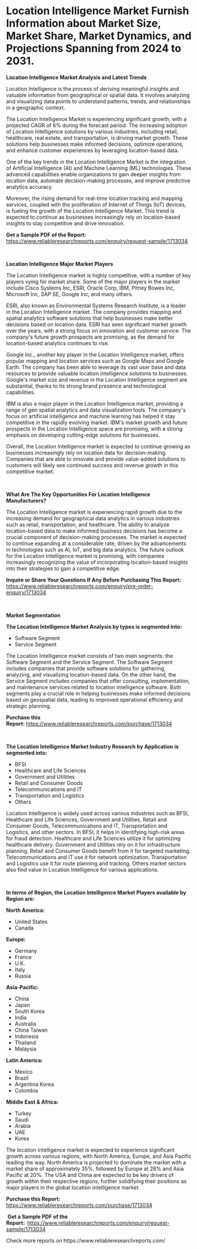 <p><h1>Location Intelligence Market Furnish Information about Market Size, Market Share, Market Dynamics, and Projections Spanning from 2024 to 2031.</h1></p><p><strong>Location Intelligence Market Analysis and Latest Trends</strong></p>
<p><p>Location Intelligence is the process of deriving meaningful insights and valuable information from geographical or spatial data. It involves analyzing and visualizing data points to understand patterns, trends, and relationships in a geographic context.</p><p>The Location Intelligence Market is experiencing significant growth, with a projected CAGR of 6% during the forecast period. The increasing adoption of Location Intelligence solutions by various industries, including retail, healthcare, real estate, and transportation, is driving market growth. These solutions help businesses make informed decisions, optimize operations, and enhance customer experiences by leveraging location-based data.</p><p>One of the key trends in the Location Intelligence Market is the integration of Artificial Intelligence (AI) and Machine Learning (ML) technologies. These advanced capabilities enable organizations to gain deeper insights from location data, automate decision-making processes, and improve predictive analytics accuracy.</p><p>Moreover, the rising demand for real-time location tracking and mapping services, coupled with the proliferation of Internet of Things (IoT) devices, is fueling the growth of the Location Intelligence Market. This trend is expected to continue as businesses increasingly rely on location-based insights to stay competitive and drive innovation.</p></p>
<p><strong>Get a Sample PDF of the Report:&nbsp;</strong> <a href="https://www.reliableresearchreports.com/enquiry/request-sample/1713034">https://www.reliableresearchreports.com/enquiry/request-sample/1713034</a></p>
<p>&nbsp;</p>
<p><strong>Location Intelligence Major Market Players</strong></p>
<p><p>The Location Intelligence market is highly competitive, with a number of key players vying for market share. Some of the major players in the market include Cisco Systems Inc, ESRI, Oracle Corp, IBM, Pitney Bowes Inc, Microsoft Inc, SAP SE, Google Inc, and many others.</p><p>ESRI, also known as Environmental Systems Research Institute, is a leader in the Location Intelligence market. The company provides mapping and spatial analytics software solutions that help businesses make better decisions based on location data. ESRI has seen significant market growth over the years, with a strong focus on innovation and customer service. The company's future growth prospects are promising, as the demand for location-based analytics continues to rise.</p><p>Google Inc., another key player in the Location Intelligence market, offers popular mapping and location services such as Google Maps and Google Earth. The company has been able to leverage its vast user base and data resources to provide valuable location intelligence solutions to businesses. Google's market size and revenue in the Location Intelligence segment are substantial, thanks to its strong brand presence and technological capabilities.</p><p>IBM is also a major player in the Location Intelligence market, providing a range of geo spatial analytics and data visualization tools. The company's focus on artificial intelligence and machine learning has helped it stay competitive in the rapidly evolving market. IBM's market growth and future prospects in the Location Intelligence space are promising, with a strong emphasis on developing cutting-edge solutions for businesses.</p><p>Overall, the Location Intelligence market is expected to continue growing as businesses increasingly rely on location data for decision-making. Companies that are able to innovate and provide value-added solutions to customers will likely see continued success and revenue growth in this competitive market.</p></p>
<p>&nbsp;</p>
<p><strong>What Are The Key Opportunities For Location Intelligence Manufacturers?</strong></p>
<p><p>The Location Intelligence market is experiencing rapid growth due to the increasing demand for geographical data analytics in various industries such as retail, transportation, and healthcare. The ability to analyze location-based data to make informed business decisions has become a crucial component of decision-making processes. The market is expected to continue expanding at a considerable rate, driven by the advancements in technologies such as AI, IoT, and big data analytics. The future outlook for the Location Intelligence market is promising, with companies increasingly recognizing the value of incorporating location-based insights into their strategies to gain a competitive edge.</p></p>
<p><strong>Inquire or Share Your Questions If Any Before Purchasing This Report:</strong> <a href="https://www.reliableresearchreports.com/enquiry/pre-order-enquiry/1713034">https://www.reliableresearchreports.com/enquiry/pre-order-enquiry/1713034</a></p>
<p>&nbsp;</p>
<p><strong>Market Segmentation</strong></p>
<p><strong>The Location Intelligence Market Analysis by types is segmented into:</strong></p>
<p><ul><li>Software Segment</li><li>Service Segment</li></ul></p>
<p><p>The Location Intelligence market consists of two main segments: the Software Segment and the Service Segment. The Software Segment includes companies that provide software solutions for gathering, analyzing, and visualizing location-based data. On the other hand, the Service Segment includes companies that offer consulting, implementation, and maintenance services related to location intelligence software. Both segments play a crucial role in helping businesses make informed decisions based on geospatial data, leading to improved operational efficiency and strategic planning.</p></p>
<p><strong>Purchase this Report:&nbsp;</strong><a href="https://www.reliableresearchreports.com/purchase/1713034">https://www.reliableresearchreports.com/purchase/1713034</a></p>
<p>&nbsp;</p>
<p><strong>The Location Intelligence Market Industry Research by Application is segmented into:</strong></p>
<p><ul><li>BFSI</li><li>Healthcare and Life Sciences</li><li>Government and Utilities</li><li>Retail and Consumer Goods</li><li>Telecommunications and IT</li><li>Transportation and Logistics</li><li>Others</li></ul></p>
<p><p>Location Intelligence is widely used across various industries such as BFSI, Healthcare and Life Sciences, Government and Utilities, Retail and Consumer Goods, Telecommunications and IT, Transportation and Logistics, and other sectors. In BFSI, it helps in identifying high-risk areas for fraud detection. Healthcare and Life Sciences utilize it for optimizing healthcare delivery. Government and Utilities rely on it for infrastructure planning. Retail and Consumer Goods benefit from it for targeted marketing. Telecommunications and IT use it for network optimization. Transportation and Logistics use it for route planning and tracking. Others market sectors also find value in Location Intelligence for various applications.</p></p>
<p>&nbsp;</p>
<p><strong>In terms of Region, the Location Intelligence Market Players available by Region are:</strong></p>
<p>
    <p> <strong> North America: </strong>
        <ul>
            <li>United States</li>
            <li>Canada</li>
        </ul>
        </p> 
    <p> <strong> Europe: </strong>
        <ul>
            <li>Germany</li>
            <li>France</li>
            <li>U.K.</li>
            <li>Italy</li>
            <li>Russia</li>
        </ul>
        </p> 
    <p> <strong> Asia-Pacific: </strong>
        <ul>
            <li>China</li>
            <li>Japan</li>
            <li>South Korea</li>
            <li>India</li>
            <li>Australia</li>
            <li>China Taiwan</li>
            <li>Indonesia</li>
            <li>Thailand</li>
            <li>Malaysia</li>
        </ul>
        </p> 
    <p> <strong> Latin America: </strong>
        <ul>
            <li>Mexico</li>
            <li>Brazil</li>
            <li>Argentina Korea</li>
            <li>Colombia</li>
        </ul>
        </p> 
    <p> <strong> Middle East & Africa: </strong>
        <ul>
            <li>Turkey</li>
            <li>Saudi</li>
            <li>Arabia</li>
            <li>UAE</li>
            <li>Korea</li>
        </ul>
    </p>
    </p>
<p><p>The location intelligence market is expected to experience significant growth across various regions, with North America, Europe, and Asia Pacific leading the way. North America is projected to dominate the market with a market share of approximately 35%, followed by Europe at 28% and Asia Pacific at 20%. The USA and China are expected to be key drivers of growth within their respective regions, further solidifying their positions as major players in the global location intelligence market.</p></p>
<p><strong>Purchase this Report: </strong><a href="https://www.reliableresearchreports.com/purchase/1713034">https://www.reliableresearchreports.com/purchase/1713034</a></p>
<p>&nbsp;<strong>Get a Sample PDF of the Report:&nbsp;&nbsp;</strong><a href="https://www.reliableresearchreports.com/enquiry/request-sample/1713034">https://www.reliableresearchreports.com/enquiry/request-sample/1713034</a></p>
<p><strong></strong></p>
<p>Check more reports on https://www.reliableresearchreports.com/</p>